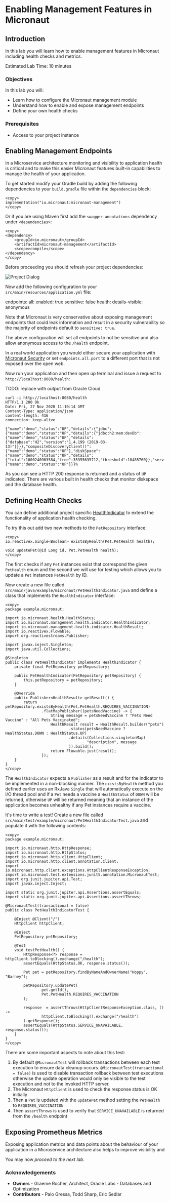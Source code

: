 # Enabling Management Features in Micronaut

## Introduction
In this lab you will learn how to enable management features in Micronaut including health checks and metrics.

Estimated Lab Time: 10 minutes

### Objectives

In this lab you will:
* Learn how to configure the Micronaut management module
* Understand how to enable and expose management endpoints
* Define your own health checks

### Prerequisites

- Access to your project instance

## Enabling Management Endpoints

In a Microservice architecture monitoring and visibility to application health is critical and to make this easier Micronaut features built-in capabilities to manage the health of your application.

To get started modify your Gradle build by adding the following dependencies to your `build.gradle` file within the `dependencies` block:

	<copy>
	implementation("io.micronaut:micronaut-management")
	</copy>

Or if you are using Maven first add the `swagger-annotations` dependency under `<dependencies>`:

	<copy>
	<dependency>
		<groupId>io.micronaut</groupId>
		<artifactId>micronaut-management</artifactId>
		<scope>compile</scope>
	</dependency>
	</copy>	

Before proceeding you should refresh your project dependencies:

![Project Dialog](../images/dependency-refresh.png)	

Now add the following configuration to your `src/main/resources/application.yml` file:

<copy>
endpoints:
  all:
    enabled: true
    sensitive: false
  health:
    details-visible: anonymous
</copy>

Note that Micronaut is very conservative about exposing management endpoints that could leak information and result in a security vulnerability so the majority of endpoints default to `sensitive: true`.

The above configuration will set all endpoints to not be sensitive and also allow anonymous access to the `/health` endpoint. 

In a real world application you would either secure your application with [Micronaut Security](https://micronaut-projects.github.io/micronaut-security/latest/guide/) or set `endpoints.all.port` to a different port that is not exposed over the open web.

Now run your application and then open up terminal and issue a request to `http://localhost:8080/health`:

TODO: replace with output from Oracle Cloud

```
curl -i http://localhost:8080/health
HTTP/1.1 200 Ok
Date: Fri, 27 Nov 2020 11:10:14 GMT
Content-Type: application/json
content-length: 416
connection: keep-alive

{"name":"demo","status":"UP","details":{"jdbc":{"name":"demo","status":"UP","details":{"jdbc:h2:mem:devDb":{"name":"demo","status":"UP","details":{"database":"H2","version":"1.4.199 (2019-03-13)"}}}},"compositeDiscoveryClient()":{"name":"demo","status":"UP"},"diskSpace":{"name":"demo","status":"UP","details":{"total":1000240963584,"free":35355635712,"threshold":10485760}},"service":{"name":"demo","status":"UP"}}}%
```	

As you can see a HTTP 200 response is returned and a status of `UP` indicated. There are various built in health checks that monitor diskspace and the database health. 

## Defining Health Checks

You can define additional project specific [HealthIndicator](https://docs.micronaut.io/latest/api/io/micronaut/management/health/indicator/HealthIndicator.html) to extend the functionality of application health checking.

To try this out add two new methods to the `PetRepository` interface:

	<copy>
	io.reactivex.Single<Boolean> existsByHealth(Pet.PetHealth health);

	void updatePet(@Id Long id, Pet.PetHealth health);
	</copy>

The first checks if any `Pet` instances exist that correspond the given `PetHealth` enum and the second we will use for testing which allows you to update a `Pet` instances `PetHealth` by ID.

Now create a new file called `src/main/java/example/micronaut/PetHealthIndicator.java` and define a class that implements the `HealthIndicator` interface:

	<copy>
	package example.micronaut;

	import io.micronaut.health.HealthStatus;
	import io.micronaut.management.health.indicator.HealthIndicator;
	import io.micronaut.management.health.indicator.HealthResult;
	import io.reactivex.Flowable;
	import org.reactivestreams.Publisher;

	import javax.inject.Singleton;
	import java.util.Collections;

	@Singleton
	public class PetHealthIndicator implements HealthIndicator {
	    private final PetRepository petRepository;

	    public PetHealthIndicator(PetRepository petRepository) {
	        this.petRepository = petRepository;
	    }

	    @Override
	    public Publisher<HealthResult> getResult() {
	        return petRepository.existsByHealth(Pet.PetHealth.REQUIRES_VACCINATION)
	                .flatMapPublisher((petsNeedVaccine) -> {
	                    String message = petsNeedVaccine ? "Pets Need Vaccine" : "All Pets Vaccinated";
	                    HealthResult result = HealthResult.builder("pets")
	                            .status(petsNeedVaccine ? HealthStatus.DOWN : HealthStatus.UP)
	                            .details(Collections.singletonMap(
	                                    "description", message
	                            )).build();
	                    return Flowable.just(result);
	                });
	    }
	}
	</copy>

The `HealthIndicator` expects a `Publisher` as a result and for the indicator to be implemented in a non-blocking manner. The `existsByHealth` method you defined earlier uses an RxJava `Single` that will automatically execute on the I/O thread pool and if a `Pet` needs a vaccine a `HealthStatus` of `DOWN` will be returned, otherwise `UP` will be returned meaning that an instance of the application becomes unhealthy if any Pet instances require a vaccine.	

It's time to write a test! Create a new file called `src/main/test/example/micronaut/PetHealthIndicatorTest.java` and populate it with the following contents:

	<copy>
	package example.micronaut;

	import io.micronaut.http.HttpResponse;
	import io.micronaut.http.HttpStatus;
	import io.micronaut.http.client.HttpClient;
	import io.micronaut.http.client.annotation.Client;
	import io.micronaut.http.client.exceptions.HttpClientResponseException;
	import io.micronaut.test.extensions.junit5.annotation.MicronautTest;
	import org.junit.jupiter.api.Test;
	import javax.inject.Inject;

	import static org.junit.jupiter.api.Assertions.assertEquals;
	import static org.junit.jupiter.api.Assertions.assertThrows;

	@MicronautTest(transactional = false)
	public class PetHealthIndicatorTest {

	    @Inject @Client("/")
	    HttpClient httpClient;

	    @Inject
	    PetRepository petRepository;

	    @Test
	    void testPetHealth() {
	        HttpResponse<?> response = httpClient.toBlocking().exchange("/health");
	        assertEquals(HttpStatus.OK, response.status());

	        Pet pet = petRepository.findByNameAndOwnerName("Hoppy", "Barney");

	        petRepository.updatePet(
	                pet.getId(),
	                Pet.PetHealth.REQUIRES_VACCINATION
	        );

	        response  = assertThrows(HttpClientResponseException.class, () ->
	                httpClient.toBlocking().exchange("/health")
	        ).getResponse();
	        assertEquals(HttpStatus.SERVICE_UNAVAILABLE, response.status());
	    }
	}
	</copy>

There are some important aspects to note about this test:

1. By default `@MicronautTest` will rollback transactions between each test execution to ensure data cleanup occurs. `@MicronautTest(transactional = false)` is used to disable transaction rollback between test executions otherwise the update operation would only be visible to the test execution and not to the invoked HTTP server. 
2. The Micronaut `HttpClient` is used to check the response status is OK initially
3. Then a `Pet` is updated with the `updatePet` method setting the `PetHealth` to `REQUIRES_VACCINATION`
4. Then `assertThrows` is used to verify that `SERVICE_UNAVAILABLE` is returned from the `/health` endpoint


## Exposing Prometheus Metrics

Exposing application metrics and data points about the behaviour of your application in a Microservice architecture also helps to improve visibility and 

You may now *proceed to the next lab*.

### Acknowledgements
- **Owners** - Graeme Rocher, Architect, Oracle Labs - Databases and Optimization
- **Contributors** - Palo Gressa, Todd Sharp, Eric Sedlar